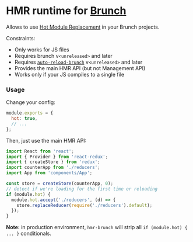 # HMR runtime for [Brunch](http://brunch.io)

Allows to use [Hot Module Replacement](https://webpack.js.org/guides/hot-module-replacement/) in your Brunch projects.

Constraints:

* Only works for JS files
* Requires brunch v`<unreleased>` and later
* Requires [`auto-reload-brunch`](https://github.com/brunch/auto-reload-brunch) v`<unreleased>` and later
* Provides the main HMR API (but not Management API)
* Works only if your JS compiles to a single file

### Usage

Change your config:

```javascript
module.exports = {
  hot: true,
  // ...
};
```

Then, just use the main HMR API:

```js
import React from 'react';
import { Provider } from 'react-redux';
import { createStore } from 'redux';
import counterApp from './reducers';
import App from 'components/App';

const store = createStore(counterApp, 0);
// detect if we're loading for the first time or reloading
if (module.hot) {
  module.hot.accept('./reducers', (d) => {
    store.replaceReducer(require('./reducers').default);
  });
}
```

**Note:** in production environment, `hmr-brunch` will strip all `if (module.hot) { ... }` conditionals.
